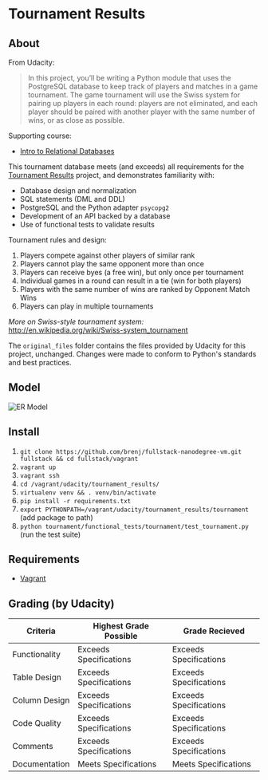 Tournament Results
==================

About
-----
From Udacity:
> In this project, you’ll be writing a Python module that uses the PostgreSQL
> database to keep track of players and matches in a game tournament. The
> game tournament will use the Swiss system for pairing up players in each
> round: players are not eliminated, and each player should be paired with
> another player with the same number of wins, or as close as possible.

Supporting course:

* [Intro to Relational Databases](https://www.udacity.com/course/intro-to-relational-databases--ud197)

This tournament database meets (and exceeds) all requirements for the [Tournament Results](https://www.udacity.com/course/full-stack-web-developer-nanodegree--nd004) project,
and demonstrates familiarity with:

* Database design and normalization
* SQL statements (DML and DDL)
* PostgreSQL and the Python adapter `psycopg2`
* Development of an API backed by a database
* Use of functional tests to validate results

Tournament rules and design:

1. Players compete against other players of similar rank
2. Players cannot play the same opponent more than once
3. Players can receive byes (a free win), but only once per tournament
4. Individual games in a round can result in a tie (win for both players)
5. Players with the same number of wins are ranked by Opponent Match Wins
6. Players can play in multiple tournaments

_More on Swiss-style tournament system:_ http://en.wikipedia.org/wiki/Swiss-system_tournament

The `original_files` folder contains the files provided by Udacity for this
project, unchanged. Changes were made to conform to Python's standards and best
practices.

Model
-----

![ER Model](https://raw.githubusercontent.com/brenj/udacity/master/tournament_results/docs/erd.png)

Install
-------

1. `git clone https://github.com/brenj/fullstack-nanodegree-vm.git fullstack && cd fullstack/vagrant`
2. `vagrant up`
3. `vagrant ssh`
4. `cd /vagrant/udacity/tournament_results/`
5. `virtualenv venv && . venv/bin/activate`
6. `pip install -r requirements.txt`
7. `export PYTHONPATH=/vagrant/udacity/tournament_results/tournament` (add package to path)
8. `python tournament/functional_tests/tournament/test_tournament.py` (run the test suite)

Requirements
------------

* [Vagrant](http://www.vagrantup.com/downloads.html)

Grading (by Udacity)
--------------------

Criteria       |Highest Grade Possible  |Grade Recieved
---------------|------------------------|--------------
Functionality  |Exceeds Specifications  |Exceeds Specifications
Table Design   |Exceeds Specifications  |Exceeds Specifications
Column Design  |Exceeds Specifications  |Exceeds Specifications
Code Quality   |Exceeds Specifications  |Exceeds Specifications
Comments       |Exceeds Specifications  |Exceeds Specifications
Documentation  |Meets Specifications    |Meets Specifications
